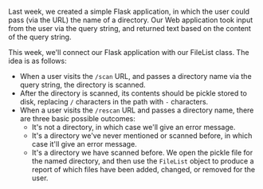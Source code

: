 Last week, we created a simple Flask application, in which the user could pass (via the URL) the name of a 
directory. Our Web application took input from the user via the query string, and returned text based on the 
content of the query string.

This week, we'll connect our Flask application with our FileList class.  The idea is as follows:
- When a user visits the `/scan` URL, and passes a directory name via the query string, the directory is scanned.
- After the directory is scanned, its contents should be pickle stored to disk, replacing `/` characters in the 
    path with `-` characters.
- When a user visits the `/rescan` URL and passes a directory name, there are three basic possible outcomes:
    - It's not a directory, in which case we'll give an error message.
    - It's a directory we've never mentioned or scanned before, in which case it'll give an error message.
    - It's a directory we have scanned before.  We open the pickle file for the named directory, and then use the 
        `FileList` object to produce a report of which files have been added, changed, or removed for the user.
